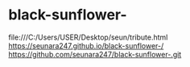 # black-sunflower-
file:///C:/Users/USER/Desktop/seun/tribute.html
 https://seunara247.github.io/black-sunflower-/
https://github.com/seunara247/black-sunflower-.git
